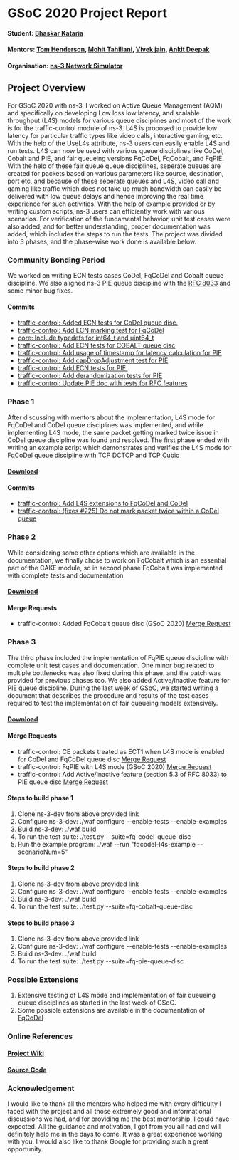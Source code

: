 # GSoC 2020 Project Report

#### Student: [Bhaskar Kataria](https://gitlab.com/bhaskar792)
#### Mentors: [Tom Henderson](https://gitlab.com/tomhenderson), [Mohit Tahiliani](https://gitlab.com/mohittahiliani), [Vivek jain](https://gitlab.com/Vivek-anand-jain), [Ankit Deepak](https://gitlab.com/adeepkit01)
#### Organisation: [ns-3 Network Simulator](https://www.nsnam.org/)


## Project Overview
For GSoC 2020 with ns-3, I worked on Active Queue Management (AQM) and specifically on developing Low loss low latency, and scalable throughput (L4S) models for various queue disciplines and most of the work is for the traffic-control module of ns-3. L4S is proposed to provide low latency for particular traffic types like video calls, interactive gaming, etc. With the help of the UseL4s attribute, ns-3 users can easily enable L4S and run tests. L4S can now be used with various queue disciplines like CoDel, Cobalt and PIE, and fair queueing versions FqCoDel, FqCobalt, and FqPIE. With the help of these fair queue queue disciplines, seperate queues are created for packets based on various parameters like source, destination, port etc, and because of these seperate queues and L4S, video call and gaming like traffic which does not take up much bandwidth can easily be delivered with low queue delays and hence improving the real time experience for such activities. With the help of example provided or by writing custom scripts, ns-3 users can efficiently work with various scenarios. For verification of the fundamental behavior, unit test cases were also added, and for better understanding, proper documentation was added, which includes the steps to run the tests. The project was divided into 3 phases, and the phase-wise work done is available below.

### Community Bonding Period
We worked on writing ECN tests cases CoDel, FqCoDel and Cobalt queue discipline. We also aligned ns-3 PIE queue discipline with the [RFC 8033](https://tools.ietf.org/html/rfc8033) and some minor bug fixes.
#### Commits
- [traffic-control: Added ECN tests for CoDel queue disc.](https://gitlab.com/nsnam/ns-3-dev/-/commit/014b0e48ad386c058d06245137c5e4cbf95aff18)
- [traffic-control: Add ECN marking test for FqCoDel](https://gitlab.com/nsnam/ns-3-dev/-/commit/cd745fd99253d7885c3a0b03980bad872090d2ef)
- [core: Include typedefs for int64_t and uint64_t](https://gitlab.com/nsnam/ns-3-dev/-/commit/c316c0de8ce79d4a234ffea9e9f664ee3dead1b0)
- [traffic-control: Add ECN tests for COBALT queue disc](https://gitlab.com/nsnam/ns-3-dev/-/commit/830edb76236f9d7613da4448e312d09808438388)
- [traffic-control: Add usage of timestamp for latency calculation for PIE](https://gitlab.com/nsnam/ns-3-dev/-/commit/bdb5f393dddb7bc710e1f3e3c0292b6049ad66b1)
- [traffic-control: Add capDropAdjustment test for PIE](https://gitlab.com/nsnam/ns-3-dev/-/commit/7e1d7f8fc2d8dd5fdae0ddc8d43a2f7ba39de817)
- [traffic-control: Add ECN tests for PIE.](https://gitlab.com/nsnam/ns-3-dev/-/commit/f3e7511670e2d45101391184aafc5fa47d7dd4d1)
- [traffic-control: Add derandomization tests for PIE](https://gitlab.com/nsnam/ns-3-dev/-/commit/3eeaca7e2fbf2792f5251fa1583beb29ff2b755c)
- [traffic-control: Update PIE doc with tests for RFC features](https://gitlab.com/nsnam/ns-3-dev/-/commit/04747b113c1912fe889b124a26813d50c0986ef3)

### Phase 1
After discussing with mentors about the implementation, L4S mode for FqCoDel and CoDel queue disciplines was implemented, and while implementing L4S mode, the same packet getting marked twice issue in CoDel queue discipline was found and resolved. The first phase ended with writing an example script which demonstrates and verifies the L4S mode for FqCoDel queue discipline with TCP DCTCP and TCP Cubic
#### [Download](https://gitlab.com/bhaskar792/ns-3-dev/-/tree/FqCoDel-L4S)
#### Commits
- [traffic-control: Add L4S extensions to FqCoDel and CoDel](https://gitlab.com/nsnam/ns-3-dev/-/commit/b12ac52109c83c1572c73080de21701222b8d7ef)
- [traffic-control: (fixes #225) Do not mark packet twice within a CoDel queue](https://gitlab.com/nsnam/ns-3-dev/-/commit/3caa8e1ec762c93d279ab709e49a53511d675a9c)

### Phase 2
While considering some other options which are available in the documentation, we finally chose to work on FqCobalt which is an essential part of the CAKE module, so in second phase FqCobalt was implemented with complete tests and documentation
#### [Download](https://gitlab.com/bhaskar792/ns-3-dev/-/tree/FqCobalt)
#### Merge Requests
- traffic-control: Added FqCobalt queue disc (GSoC 2020) [Merge Request](https://gitlab.com/nsnam/ns-3-dev/-/merge_requests/362)

### Phase 3
The third phase included the implementation of FqPIE queue discipline with complete unit test cases and documentation. One minor bug related to multiple bottlenecks was also fixed during this phase, and the patch was provided for previous phases too. We also added Active/Inactive feature for PIE queue discipline. During the last week of GSoC, we started writing a document that describes the procedure and results of the test cases required to test the implementation of fair queueing models extensively.
#### [Download](https://gitlab.com/bhaskar792/ns-3-dev/-/tree/FqPIE)
#### Merge Requests
- traffic-control: CE packets treated as ECT1 when L4S mode is enabled for CoDel and FqCoDel queue disc [Merge Request](https://gitlab.com/nsnam/ns-3-dev/-/merge_requests/374)
- traffic-control: FqPIE with L4S mode (GSoC 2020) [Merge Request](https://gitlab.com/nsnam/ns-3-dev/-/merge_requests/377)
- traffic-control: Add Active/inactive feature (section 5.3 of RFC 8033) to PIE queue disc [Merge Request](https://gitlab.com/nsnam/ns-3-dev/-/merge_requests/379)

#### Steps to build phase 1
1. Clone ns-3-dev from above provided link
2. Configure ns-3-dev: ./waf configure --enable-tests --enable-examples
3. Build ns-3-dev: ./waf build
4. To run the test suite: ./test.py --suite=fq-codel-queue-disc
5. Run the example program: ./waf --run "fqcodel-l4s-example --scenarioNum=5"

#### Steps to build phase 2
1. Clone ns-3-dev from above provided link
2. Configure ns-3-dev: ./waf configure --enable-tests --enable-examples
3. Build ns-3-dev: ./waf build
4. To run the test suite: ./test.py --suite=fq-cobalt-queue-disc

#### Steps to build phase 3
1. Clone ns-3-dev from above provided link
2. Configure ns-3-dev: ./waf configure --enable-tests --enable-examples
3. Build ns-3-dev: ./waf build
4. To run the test suite: ./test.py --suite=fq-pie-queue-disc

### Possible Extensions
1. Extensive testing of L4S mode and implementation of fair queueing queue disciplines as started in the last week of GSoC.
2. Some possible extensions are available in the documentation of [FqCoDel](https://gitlab.com/bhaskar792/ns-3-dev/-/blob/FqCoDel-L4S/src/traffic-control/doc/fq-codel.rst)

### Online References
#### [Project Wiki](https://www.nsnam.org/wiki/GSOC2020AQM)
#### [Source Code](https://gitlab.com/bhaskar792/ns-3-dev)

### Acknowledgement
I would like to thank all the mentors who helped me with every difficulty I faced with the project and all those extremely good and informational discussions we had, and for providing me the best mentorship, I could have expected. All the guidance and motivation, I got from you all had and will definitely help me in the days to come. It was a great experience working with you.
I would also like to thank Google for providing such a great opportunity.
